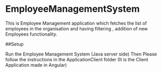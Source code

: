 # EmployeeManagementSystem

This is Employee Management application which fetches the list of employees in the organisation and having filtering , addition of new Employees functionality.

##Setup

Run the Employee Management System (Java server side)
Then Please follow the instructions in the ApplicationClient folder (It is the Client Application made in Angular)
